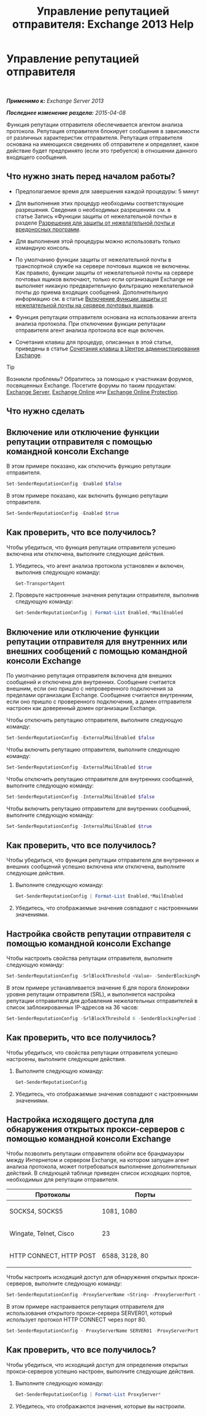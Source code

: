 ﻿---
title: 'Управление репутацией отправителя: Exchange 2013 Help'
TOCTitle: Управление репутацией отправителя
ms:assetid: f2716bd9-e3ac-46d9-9264-4e3dabfa0f38
ms:mtpsurl: https://technet.microsoft.com/ru-ru/library/Bb125186(v=EXCHG.150)
ms:contentKeyID: 50489497
ms.date: 05/22/2018
mtps_version: v=EXCHG.150
ms.translationtype: MT
---

# Управление репутацией отправителя

 

_**Применимо к:** Exchange Server 2013_

_**Последнее изменение раздела:** 2015-04-08_

Функция репутации отправителя обеспечивается агентом анализа протокола. Репутация отправителя блокирует сообщения в зависимости от различных характеристик отправителя. Репутация отправителя основана на имеющихся сведениях об отправителе и определяет, какое действие будет предпринято (если это требуется) в отношении данного входящего сообщения.

## Что нужно знать перед началом работы?

  - Предполагаемое время для завершения каждой процедуры: 5 минут

  - Для выполнения этих процедур необходимы соответствующие разрешения. Сведения о необходимых разрешениях см. в статье Запись «Функции защиты от нежелательной почты» в разделе [Разрешения для защиты от нежелательной почты и вредоносных программ](anti-spam-and-anti-malware-permissions-exchange-2013-help.md).

  - Для выполнения этой процедуры можно использовать только командную консоль.

  - По умолчанию функции защиты от нежелательной почты в транспортной службе на сервере почтовых ящиков не включены. Как правило, функции защиты от нежелательной почты на сервере почтовых ящиков включают, только если организация Exchange не выполняет никакую предварительную фильтрацию нежелательной почты до приема входящих сообщений. Дополнительную информацию см. в статье [Включение функции защиты от нежелательной почты на сервере почтовых ящиков](enable-anti-spam-functionality-on-mailbox-servers-exchange-2013-help.md).

  - Функция репутации отправителя основана на использовании агента анализа протокола. При отключении функции репутации отправителя агент анализа протокола все еще включен.

  - Сочетания клавиш для процедур, описанных в этой статье, приведены в статье [Сочетания клавиш в Центре администрирования Exchange](keyboard-shortcuts-in-the-exchange-admin-center-exchange-online-protection-help.md).

> [!TIP]  
> Возникли проблемы? Обратитесь за помощью к участникам форумов, посвященных Exchange. Посетите форумы по таким продуктам: <a href="https://go.microsoft.com/fwlink/p/?linkid=60612">Exchange Server</a>, <a href="https://go.microsoft.com/fwlink/p/?linkid=267542">Exchange Online</a> или <a href="https://go.microsoft.com/fwlink/p/?linkid=285351">Exchange Online Protection</a>.


## Что нужно сделать

## Включение или отключение функции репутации отправителя с помощью командной консоли Exchange

В этом примере показано, как отключить функцию репутации отправителя.

```powershell
Set-SenderReputationConfig -Enabled $false
```

В этом примере показано, как включить функцию репутации отправителя.

```powershell
Set-SenderReputationConfig -Enabled $true
```

## Как проверить, что все получилось?

Чтобы убедиться, что функция репутации отправителя успешно включена или отключена, выполните следующие действия.

1.  Убедитесь, что агент анализа протокола установлен и включен, выполнив следующую команду:
    
    ```powershell
    Get-TransportAgent
    ```

2.  Проверьте настроенные значения репутации отправителя, выполнив следующую команду:
    
    ```powershell
    Get-SenderReputationConfig | Format-List Enabled,*MailEnabled
    ```

## Включение или отключение функции репутации отправителя для внутренних или внешних сообщений с помощью командной консоли Exchange

По умолчанию репутация отправителя включена для внешних сообщений и отключена для внутренних. Сообщение считается внешним, если оно пришло с непроверенного подключения за пределами организации Exchange. Сообщение считается внутренним, если оно пришло с проверенного подключения, а домен отправителя настроен как доверенный домен организации Exchange.

Чтобы отключить репутацию отправителя, выполните следующую команду:

```powershell
Set-SenderReputationConfig -ExternalMailEnabled $false
```

Чтобы включить репутацию отправителя, выполните следующую команду:

```powershell
Set-SenderReputationConfig -ExternalMailEnabled $true
```

Чтобы отключить репутацию отправителя для внутренних сообщений, выполните следующую команду:

```powershell
Set-SenderReputationConfig -InternalMailEnabled $false
```

Чтобы включить репутацию отправителя для внутренних сообщений, выполните следующую команду:

```powershell
Set-SenderReputationConfig -InternalMailEnabled $true
```

## Как проверить, что все получилось?

Чтобы убедиться, что функция репутации отправителя для внутренних и внешних сообщений успешно включена или отключена, выполните следующие действия.

1.  Выполните следующую команду:
    
    ```powershell
    Get-SenderReputationConfig | Format-List Enabled,*MailEnabled
    ```
2.  Убедитесь, что отображаемые значения совпадают с настроенными значениями.

## Настройка свойств репутации отправителя с помощью командной консоли Exchange

Чтобы настроить свойства репутации отправителя, выполните следующую команду:

```powershell
Set-SenderReputationConfig -SrlBlockThreshold <Value> -SenderBlockingPeriod <Hours>
```

В этом примере устанавливается значение 6 для порога блокировки уровня репутации отправителя (SRL), и выполняется настройка репутации отправителя для добавления нежелательных отправителей в список заблокированных IP-адресов на 36 часов:

```powershell
Set-SenderReputationConfig -SrlBlockThreshold 6 -SenderBlockingPeriod 36
```

## Как проверить, что все получилось?

Чтобы убедиться, что свойства репутации отправителя успешно настроены, выполните следующие действия.

1.  Выполните следующую команду:
    
    ```powershell
    Get-SenderReputationConfig
    ```

2.  Убедитесь, что отображаемые значения совпадают с настроенными значениями.

## Настройка исходящего доступа для обнаружения открытых прокси-серверов с помощью командной консоли Exchange

Чтобы позволить репутации отправителя обойти все брандмауэры между Интернетом и сервером Exchange, на котором запущен агент анализа протокола, может потребоваться выполнение дополнительных действий. В следующей таблице приведен список исходящих портов, необходимых для репутации отправителя.


<table>
<colgroup>
<col style="width: 50%" />
<col style="width: 50%" />
</colgroup>
<thead>
<tr class="header">
<th>Протоколы</th>
<th>Порты</th>
</tr>
</thead>
<tbody>
<tr class="odd">
<td><p>SOCKS4, SOCKS5</p></td>
<td><p>1081, 1080</p></td>
</tr>
<tr class="even">
<td><p>Wingate, Telnet, Cisco</p></td>
<td><p>23</p></td>
</tr>
<tr class="odd">
<td><p>HTTP CONNECT, HTTP POST</p></td>
<td><p>6588, 3128, 80</p></td>
</tr>
</tbody>
</table>


Чтобы настроить исходящий доступ для обнаружения открытых прокси-серверов, выполните следующую команду:

```powershell
Set-SenderReputationConfig -ProxyServerName <String> -ProxyServerPort <Port> -ProxyServerType <String>
```

В этом примере настраивается репутация отправителя для использования открытого прокси-сервера SERVER01, который использует протокол HTTP CONNECT через порт 80.

```powershell
Set-SenderReputationConfig - ProxyServerName SERVER01 -ProxyServerPort 80 -ProxyServerType HttpConnect
```

## Как проверить, что все получилось?

Чтобы убедиться, что исходящий доступ для определения открытых прокси-серверов успешно настроен, выполните следующие действия.

1.  Выполните следующую команду:
    
    ```powershell
    Get-SenderReputationConfig | Format-List ProxyServer*
    ```
    
2.  Убедитесь, что отображаются значения, которые вы настроили.

